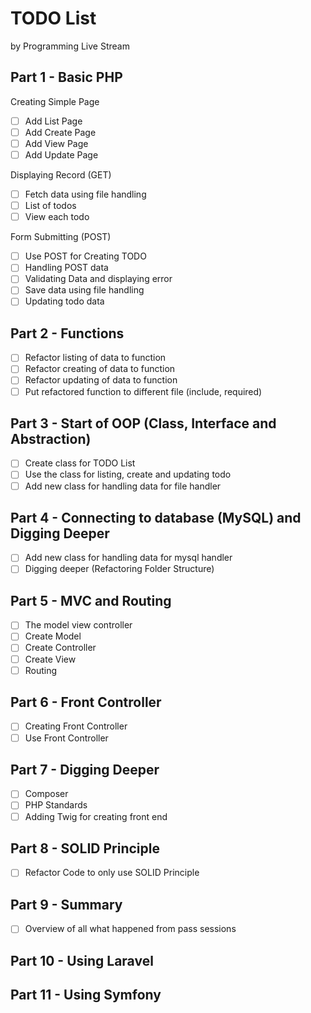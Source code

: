 # TODO List 

by Programming Live Stream

## Part 1 - Basic PHP

Creating Simple Page

- [ ] Add List Page
- [ ] Add Create Page
- [ ] Add View Page
- [ ] Add Update Page

Displaying Record (GET)

- [ ] Fetch data using file handling
- [ ] List of todos
- [ ] View each todo

Form Submitting (POST)

- [ ] Use POST for Creating TODO
- [ ] Handling POST data
- [ ] Validating Data and displaying error
- [ ] Save data using file handling
- [ ] Updating todo data

## Part 2 - Functions
- [ ] Refactor listing of data to function
- [ ] Refactor creating of data to function
- [ ] Refactor updating of data to function
- [ ] Put refactored function to different file (include, required)

## Part 3 - Start of OOP (Class, Interface and Abstraction)
- [ ] Create class for TODO List
- [ ] Use the class for listing, create and updating todo
- [ ] Add new class for handling data for file handler

## Part 4 - Connecting to database (MySQL) and Digging Deeper
- [ ] Add new class for handling data for mysql handler
- [ ] Digging deeper (Refactoring Folder Structure)

## Part 5 - MVC and Routing
- [ ] The model view controller
- [ ] Create Model
- [ ] Create Controller
- [ ] Create View
- [ ] Routing

## Part 6 - Front Controller
- [ ] Creating Front Controller
- [ ] Use Front Controller

## Part 7 - Digging Deeper
- [ ] Composer
- [ ] PHP Standards
- [ ] Adding Twig for creating front end

## Part 8 - SOLID Principle
- [ ] Refactor Code to only use SOLID Principle

## Part 9 - Summary
- [ ] Overview of all what happened from pass sessions

## Part 10 - Using Laravel

## Part 11 - Using Symfony
